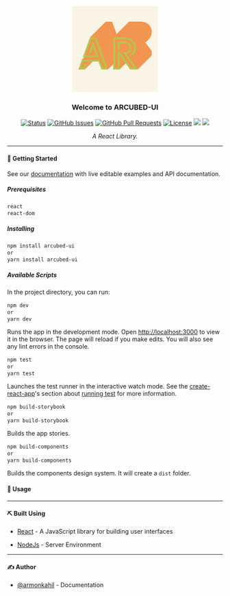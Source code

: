 <p align="center">
  <a href="" rel="noopener">
 <img width=200px height=200px src="./ARCUBED_logo.png" alt="Project logo"></a>
</p>

<h3 align="center">Welcome to ARCUBED-UI</h3>

<div align="center">

  [![Status](https://img.shields.io/badge/status-active-success.svg)]() [![GitHub Issues](https://img.shields.io/github/issues/armonkahil/arcubed-ui/issues)](https://github.com/armonkahil/arcubed-ui/issues) [![GitHub Pull Requests](https://img.shields.io/github/issues-pr/armonkahil/arcubed-ui.svg)](https://github.com/armonkahil/arcubed-ui/pulls) [![License](https://img.shields.io/badge/license-MIT-blue.svg)](/LICENSE)
  <a href="https://codeclimate.com/github/armonkahil/arcubed-ui/maintainability"><img src="https://api.codeclimate.com/v1/badges/30273f66b6179683e67b/maintainability" /></a> <a href="https://codeclimate.com/github/armonkahil/arcubed-ui/test_coverage"><img src="https://api.codeclimate.com/v1/badges/30273f66b6179683e67b/test_coverage" /></a>

</div>


<p align="center"><i>A React Library.</i>
    <br> 
</p>

---
<!-- 
#### 🧐 About

Dry-UI is a Material-UI React library based on a theme design from Figma.

--- -->

#### 🏁 Getting Started 

See our [documentation](https://upbeat-chandrasekhar-f2e649.netlify.app/) with live editable examples and API documentation.

##### Prerequisites


```
react
react-dom
```

##### Installing

```
npm install arcubed-ui
or
yarn install arcubed-ui
```


##### Available Scripts

In the project directory, you can run:
```
npm dev
or
yarn dev
```

Runs the app in the development mode. Open [http://localhost:3000](http://localhost:3000) to view it in the browser. The page will reload if you make edits. You will also see any lint errors in the console.

```
npm test
or
yarn test
```
Launches the test runner in the interactive watch mode. See the [create-react-app](https://create-react-app.dev/)'s section about [running test](https://create-react-app.dev/docs/running-tests) for more information.
```
npm build-storybook
or
yarn build-storybook
```

Builds the app stories.
```
npm build-components
or
yarn build-components
```

Builds the components design system. It will create a `dist` folder.


#### 🎈 Usage <a name="usage"></a>


---

#### ⛏️ Built Using

- [React](https://reactjs.org/) - A JavaScript library for building user interfaces

- [NodeJs](https://nodejs.org/en/) - Server Environment

---

#### ✍️ Author

- [@armonkahil](https://github.com/armonkahil) - Documentation
